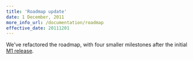```yaml
---
title: 'Roadmap update'
date: 1 December, 2011
more_info_url: /documentation/roadmap
effective_date: 20111201
---
```

We've refactored the roadmap, with four smaller milestones
after the initial [M1 release](/documentation/roadmap#milestone_1).